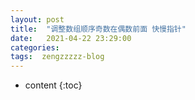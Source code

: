 ```yaml
---
layout: post
title:  "调整数组顺序奇数在偶数前面 快慢指针"
date:   2021-04-22 23:29:00
categories: 
tags:  zengzzzzz-blog
---
```


* content
{:toc}

  
&nbsp;  
&nbsp;  
  
&nbsp;  
  
&nbsp;  
&nbsp;  
&nbsp;  
&nbsp;
